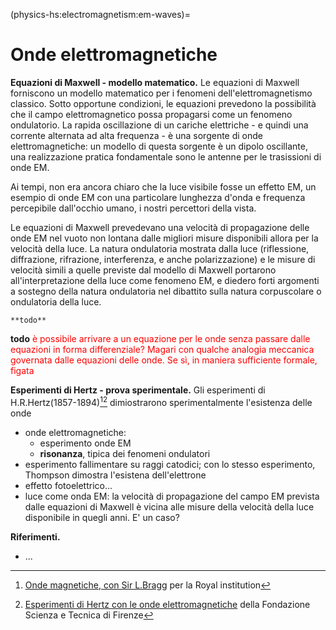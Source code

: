 (physics-hs:electromagnetism:em-waves)=
# Onde elettromagnetiche

**Equazioni di Maxwell - modello matematico.** Le equazioni di Maxwell forniscono un modello matematico per i fenomeni dell'elettromagnetismo classico. Sotto opportune condizioni, le equazioni prevedono la possibilità che il campo elettromagnetico possa propagarsi come un fenomeno ondulatorio. La rapida oscillazione di un cariche elettriche - e quindi una corrente alternata ad alta frequenza - è una sorgente di onde elettromagnetiche: un modello di questa sorgente è un dipolo oscillante, una realizzazione pratica fondamentale sono le antenne per le trasissioni di onde EM.

Ai tempi, non era ancora chiaro che la luce visibile fosse un effetto EM, un esempio di onde EM con una particolare lunghezza d'onda e frequenza percepibile dall'occhio umano, i nostri percettori della vista.

Le equazioni di Maxwell prevedevano una velocità di propagazione delle onde EM nel vuoto non lontana dalle migliori misure disponibili allora per la velocità della luce. La natura ondulatoria mostrata dalla luce (riflessione, diffrazione, rifrazione, interferenza, e anche polarizzazione) e le misure di velocità simili a quelle previste dal modello di Maxwell portarono all'interpretazione della luce come fenomeno EM, e diedero forti argomenti a sostegno della natura ondulatoria nel dibattito sulla natura corpuscolare o ondulatoria della luce.

```{dropdown} Misure della velocità della luce
**todo**
```

**todo** <span style="color:red">è possibile arrivare a un equazione per le onde senza passare dalle equazioni in forma differenziale? Magari con qualche analogia meccanica governata dalle equazioni delle onde. Se sì, in maniera sufficiente formale, figata</span>

**Esperimenti di Hertz - prova sperimentale.** Gli esperimenti di H.R.Hertz(1857-1894)[^emwave-bragg][^emwave-fst] dimiostrarono sperimentalmente l'esistenza delle onde
  - onde elettromagnetiche:
    - esperimento onde EM
    - **risonanza**, tipica dei fenomeni ondulatori
  - esperimento fallimentare su raggi catodici; con lo stesso esperimento, Thompson dimostra l'esistena dell'elettrone
  - effetto fotoelettrico...
  - luce come onda EM: la velocità di propagazione del campo EM prevista dalle equazioni di Maxwell è vicina alle misure della velocità della luce disponibile in quegli anni. E' un caso?
  
 
**Riferimenti.**
[^emwave-bragg]: [Onde magnetiche, con Sir L.Bragg](https://www.youtube.com/watch?v=Vwjcn4Vl2iw) per la Royal institution
[^emwave-fst]: [Esperimenti di Hertz con le onde elettromagnetiche](https://www.youtube.com/watch?v=xNTHbiKmwNQ) della Fondazione Scienza e Tecnica di Firenze
- ...
